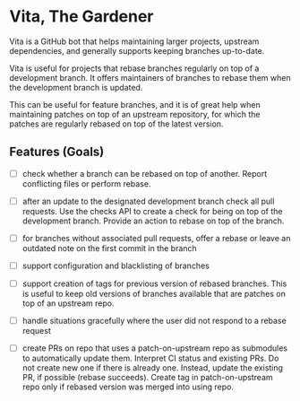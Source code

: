 # Vita, The Gardener

Vita is a GitHub bot that helps maintaining larger projects, upstream
dependencies, and generally supports keeping branches up-to-date.

Vita is useful for projects that rebase branches regularly on top of a
development branch. It offers maintainers of branches to rebase them when the
development branch is updated.

This can be useful for feature branches, and it is of great help when maintaining
patches on top of an upstream repository, for which the patches are regularly
rebased on top of the latest version.

## Features (Goals)

- [ ] check whether a branch can be rebased on top of another.
      Report conflicting files or perform rebase.

- [ ] after an update to the designated development branch check all pull
      requests. Use the checks API to create a check for being on top of
      the development branch. Provide an action to rebase on top of the branch.

- [ ] for branches without associated pull requests, offer a rebase or leave
      an outdated note on the first commit in the branch

- [ ] support configuration and blacklisting of branches

- [ ] support creation of tags for previous version of rebased branches.
      This is useful to keep old versions of branches available that are
      patches on top of an upstream repo.

- [ ] handle situations gracefully where the user did not respond to a rebase
      request

- [ ] create PRs on repo that uses a patch-on-upstream repo as submodules to
      automatically update them. Interpret CI status and existing PRs.
      Do not create new one if there is already one.
      Instead, update the existing PR, if possible (rebase succeeds).
      Create tag in patch-on-upstream repo only if rebased version was merged
      into using repo.
